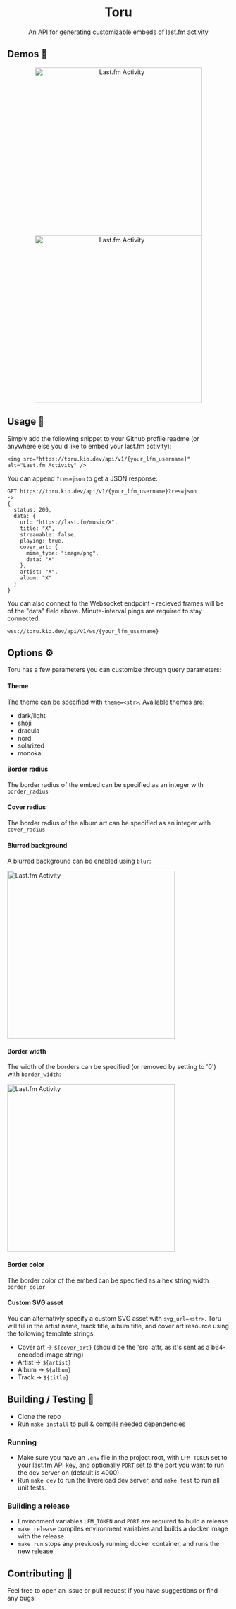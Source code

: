 <div align="center">
  <h1>Toru</h1>
  <p>An API for generating customizable embeds of last.fm activity</p>
</div>

## Demos 🚧

<div align="center">
  <a href="https://last.fm/user/kiosion" target="_blank"><img src="https://toru.kio.dev/api/v1/kiosion?theme=dark" alt="Last.fm Activity" width="380px" /></a>
  <a href="https://last.fm/user/kiosion" target="_blank"><img src="https://toru.kio.dev/api/v1/kiosion?theme=light" alt="Last.fm Activity" width="380px" /></a>
</div>

## Usage 🔧
Simply add the following snippet to your Github profile readme (or anywhere else you'd like to embed your last.fm activity):
```
<img src="https://toru.kio.dev/api/v1/{your_lfm_username}" alt="Last.fm Activity" />
```

You can append `?res=json` to get a JSON response:
```
GET https://toru.kio.dev/api/v1/{your_lfm_username}?res=json
->
{
  status: 200,
  data: {
    url: "https://last.fm/music/X",
    title: "X",
    streamable: false,
    playing: true,
    cover_art: {
      mime_type: "image/png",
      data: "X"
    },
    artist: "X",
    album: "X"
  }
}
```

You can also connect to the Websocket endpoint - recieved frames will be of the "data" field above. Minute-interval pings are required to stay connected.
```
wss://toru.kio.dev/api/v1/ws/{your_lfm_username}
```

## Options ⚙️
Toru has a few parameters you can customize through query parameters:

#### Theme
The theme can be specified with `theme=<str>`. Available themes are:
- dark/light
- shoji
- dracula
- nord
- solarized
- monokai

#### Border radius
The border radius of the embed can be specified as an integer with `border_radius`

#### Cover radius
The border radius of the album art can be specified as an integer with `cover_radius`

#### Blurred background
A blurred background can be enabled using `blur`:

<a href="https://last.fm/user/kiosion" target="_blank"><img src="https://toru.kio.dev/api/v1/kiosion?theme=nord&blur" alt="Last.fm Activity" width="380px" /></a>

#### Border width
The width of the borders can be specified (or removed by setting to '0') with `border_width`:

<a href="https://last.fm/user/kiosion" target="_blank"><img src="https://toru.kio.dev/api/v1/kiosion?theme=dracula&border_width=0" alt="Last.fm Activity" width="380px" /></a>

#### Border color
The border color of the embed can be specified as a hex string width `border_color`

#### Custom SVG asset
You can alternativly specify a custom SVG asset with `svg_url=<str>`. Toru will fill in the artist name, track title, album title, and cover art resource using the following template strings:
- Cover art -> `${cover_art}` (should be the 'src' attr, as it's sent as a b64-encoded image string)
- Artist -> `${artist}`
- Album -> `${album}`
- Track -> `${title}`

## Building / Testing 🔨
- Clone the repo
- Run `make install` to pull & compile needed dependencies

### Running
- Make sure you have an `.env` file in the project root, with `LFM_TOKEN` set to your last.fm API key, and optionally `PORT` set to the port you want to run the dev server on (default is 4000)
- Run `make dev` to run the livereload dev server, and `make test` to run all unit tests.

### Building a release
- Environment variables `LFM_TOKEN` and `PORT` are required to build a release
- `make release` compiles environment variables and builds a docker image with the release
- `make run` stops any previuosly running docker container, and runs the new release

## Contributing 🤝
Feel free to open an issue or pull request if you have suggestions or find any bugs!
